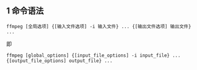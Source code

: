 ## 1 命令语法 ##

    ffmpeg [全局选项] {[输入文件选项] -i 输入文件} ... {[输出文件选项] 输出文件} ...
即
    
    ffmpeg [global_options] {[input_file_options] -i input_file} ... {[output_file_options] output_file} ...


